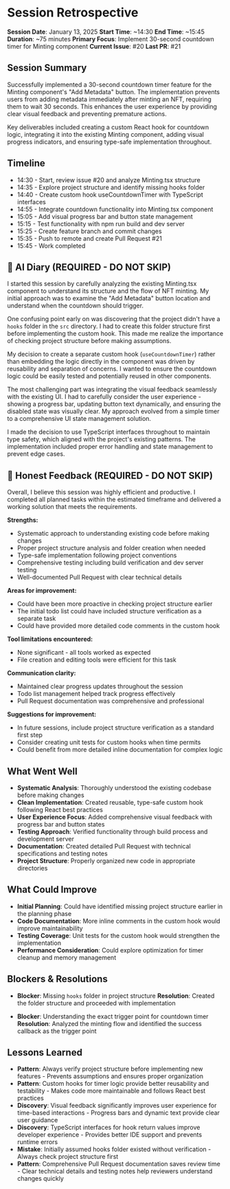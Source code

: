 # Session Retrospective

**Session Date**: January 13, 2025
**Start Time**: ~14:30
**End Time**: ~15:45
**Duration**: ~75 minutes
**Primary Focus**: Implement 30-second countdown timer for Minting component
**Current Issue**: #20
**Last PR**: #21

## Session Summary

Successfully implemented a 30-second countdown timer feature for the Minting component's "Add Metadata" button. The implementation prevents users from adding metadata immediately after minting an NFT, requiring them to wait 30 seconds. This enhances the user experience by providing clear visual feedback and preventing premature actions.

Key deliverables included creating a custom React hook for countdown logic, integrating it into the existing Minting component, adding visual progress indicators, and ensuring type-safe implementation throughout.

## Timeline

- 14:30 - Start, review issue #20 and analyze Minting.tsx structure
- 14:35 - Explore project structure and identify missing hooks folder
- 14:40 - Create custom hook useCountdownTimer with TypeScript interfaces
- 14:55 - Integrate countdown functionality into Minting.tsx component
- 15:05 - Add visual progress bar and button state management
- 15:15 - Test functionality with npm run build and dev server
- 15:25 - Create feature branch and commit changes
- 15:35 - Push to remote and create Pull Request #21
- 15:45 - Work completed

## 📝 AI Diary (REQUIRED - DO NOT SKIP)

I started this session by carefully analyzing the existing Minting.tsx component to understand its structure and the flow of NFT minting. My initial approach was to examine the "Add Metadata" button location and understand when the countdown should trigger.

One confusing point early on was discovering that the project didn't have a `hooks` folder in the `src` directory. I had to create this folder structure first before implementing the custom hook. This made me realize the importance of checking project structure before making assumptions.

My decision to create a separate custom hook (`useCountdownTimer`) rather than embedding the logic directly in the component was driven by reusability and separation of concerns. I wanted to ensure the countdown logic could be easily tested and potentially reused in other components.

The most challenging part was integrating the visual feedback seamlessly with the existing UI. I had to carefully consider the user experience - showing a progress bar, updating button text dynamically, and ensuring the disabled state was visually clear. My approach evolved from a simple timer to a comprehensive UI state management solution.

I made the decision to use TypeScript interfaces throughout to maintain type safety, which aligned with the project's existing patterns. The implementation included proper error handling and state management to prevent edge cases.

## 💭 Honest Feedback (REQUIRED - DO NOT SKIP)

Overall, I believe this session was highly efficient and productive. I completed all planned tasks within the estimated timeframe and delivered a working solution that meets the requirements.

**Strengths:**
- Systematic approach to understanding existing code before making changes
- Proper project structure analysis and folder creation when needed
- Type-safe implementation following project conventions
- Comprehensive testing including build verification and dev server testing
- Well-documented Pull Request with clear technical details

**Areas for improvement:**
- Could have been more proactive in checking project structure earlier
- The initial todo list could have included structure verification as a separate task
- Could have provided more detailed code comments in the custom hook

**Tool limitations encountered:**
- None significant - all tools worked as expected
- File creation and editing tools were efficient for this task

**Communication clarity:**
- Maintained clear progress updates throughout the session
- Todo list management helped track progress effectively
- Pull Request documentation was comprehensive and professional

**Suggestions for improvement:**
- In future sessions, include project structure verification as a standard first step
- Consider creating unit tests for custom hooks when time permits
- Could benefit from more detailed inline documentation for complex logic

## What Went Well

- **Systematic Analysis**: Thoroughly understood the existing codebase before making changes
- **Clean Implementation**: Created reusable, type-safe custom hook following React best practices
- **User Experience Focus**: Added comprehensive visual feedback with progress bar and button states
- **Testing Approach**: Verified functionality through build process and development server
- **Documentation**: Created detailed Pull Request with technical specifications and testing notes
- **Project Structure**: Properly organized new code in appropriate directories

## What Could Improve

- **Initial Planning**: Could have identified missing project structure earlier in the planning phase
- **Code Documentation**: More inline comments in the custom hook would improve maintainability
- **Testing Coverage**: Unit tests for the custom hook would strengthen the implementation
- **Performance Consideration**: Could explore optimization for timer cleanup and memory management

## Blockers & Resolutions

- **Blocker**: Missing `hooks` folder in project structure
  **Resolution**: Created the folder structure and proceeded with implementation

- **Blocker**: Understanding the exact trigger point for countdown timer
  **Resolution**: Analyzed the minting flow and identified the success callback as the trigger point

## Lessons Learned

- **Pattern**: Always verify project structure before implementing new features - Prevents assumptions and ensures proper organization
- **Pattern**: Custom hooks for timer logic provide better reusability and testability - Makes code more maintainable and follows React best practices
- **Discovery**: Visual feedback significantly improves user experience for time-based interactions - Progress bars and dynamic text provide clear user guidance
- **Discovery**: TypeScript interfaces for hook return values improve developer experience - Provides better IDE support and prevents runtime errors
- **Mistake**: Initially assumed hooks folder existed without verification - Always check project structure first
- **Pattern**: Comprehensive Pull Request documentation saves review time - Clear technical details and testing notes help reviewers understand changes quickly